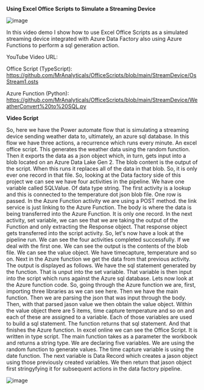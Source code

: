 **Using Excel Office Scripts to Simulate a Streaming Device**

![image](https://user-images.githubusercontent.com/47678539/221389935-5ce0e492-3588-4363-b298-4872221f5453.png)

In this video demo I show how to use Excel Office Scripts as a simulated streaming device integrated with Azure Data Factory also using Azure Functions to perform a sql generation action. 

YouTube Video URL: 

Office Script (TypeScript): https://github.com/MrAnalyticals/OfficeScripts/blob/main/StreamDevice/OsStream1.osts

Azure Function (Python): https://github.com/MrAnalyticals/OfficeScripts/blob/main/StreamDevice/WeatherConvert%20to%20SQL.py

**Video Script**

So, here we have the Power automate flow that is simulating a streaming device sending weather data to, ultimately, an azure sql database. In this flow we have three actions, a recurrence which runs every minute. An excel office script. This generates the weather data using the random function. Then it exports the data as a json object which, in turn, gets input into a blob located on an Azure Data Lake Gen 2. The blob content is the output of the script. When this runs it replaces all of the data in that blob. So, it is only ever one record in that file. So, looking at the Data factory side of this project we can see we have four activities in the pipeline. We have one variable called SQLValue. Of data type string. The first activity is a lookup and this is connected to the temperature dot json blob file. One row is passed. In the Azure Function activity we are using a POST method. the link service is just linking to the Azure Function. The body is where the data is being transferred into the Azure Function. It is only one record. In the next activity, set variable, we can see that we are taking the output of the Function and only extracting the Response object. That response object gets transferred into the script activity. 
So, let's now have a look at the pipeline run. We can see the four activities completed successfully. If we deal with the first one. We can see the output is the contents of the blob file. We can see the value object. We have timecapture, temperature and so on. Next in the Azure function we get the data from that previous activity. The output is displayed as follows. We have the sql statement generated by the function. That is unput into the set variable. That variable is then input into the script which runs against the Azure sql database. Lets now look at the Azure function code.
So, going through the Azure function we are, first, importing three libraries as we can see here. Then we have the main function. Then we are parsing the json that was input through the body. Then, with that parsed jason value we then obtain the value object. Within the value object there are 5 items, time capture temperature and so on and each of these are assigned to a variable. Each of those variables are used to build a sql statement. The function returns that sql statement. And that finishes the Azure function.
In excel online we can see the Office Script. It is written in type script. The main function takes as a parameter the workbook and returns a string type. We are declaring five variables. We are using the random function to generate values. The time capture variable is using the date function. The next variable is Data Record which creates a jason object using those previously created variables. We then return that jason object first stringyfying it for subsequent actions in the data factory pipeline.  


![image](https://user-images.githubusercontent.com/47678539/221389950-ef446e37-2316-4c20-a88e-5a8c20dccb0f.png)

